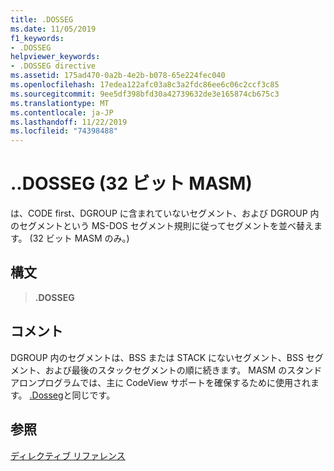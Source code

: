 ```yaml
---
title: .DOSSEG
ms.date: 11/05/2019
f1_keywords:
- .DOSSEG
helpviewer_keywords:
- .DOSSEG directive
ms.assetid: 175ad470-0a2b-4e2b-b078-65e224fec040
ms.openlocfilehash: 17edea122afc03a8c3a2fdc86ee6c06c2ccf3c85
ms.sourcegitcommit: 9ee5df398bfd30a42739632de3e165874cb675c3
ms.translationtype: MT
ms.contentlocale: ja-JP
ms.lasthandoff: 11/22/2019
ms.locfileid: "74398488"
---
```

# <a name="dosseg-32-bit-masm"></a>..DOSSEG (32 ビット MASM)

は、CODE first、DGROUP に含まれていないセグメント、および DGROUP 内のセグメントという MS-DOS セグメント規則に従ってセグメントを並べ替えます。 (32 ビット MASM のみ。)

## <a name="syntax"></a>構文

> **.DOSSEG**

## <a name="remarks"></a>コメント

DGROUP 内のセグメントは、BSS または STACK にないセグメント、BSS セグメント、および最後のスタックセグメントの順に続きます。 MASM のスタンドアロンプログラムでは、主に CodeView サポートを確保するために使用されます。 [.Dosseg](../../assembler/masm/dosseg.md)と同じです。

## <a name="see-also"></a>参照

[ディレクティブ リファレンス](../../assembler/masm/directives-reference.md)
